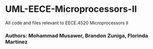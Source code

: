 # UML-EECE-Microprocessors-II
All code and files relevant to EECE.4520 Microprocessors II

### Authors: Mohammad Musawer, Brandon Zuniga, Florinda Martinez